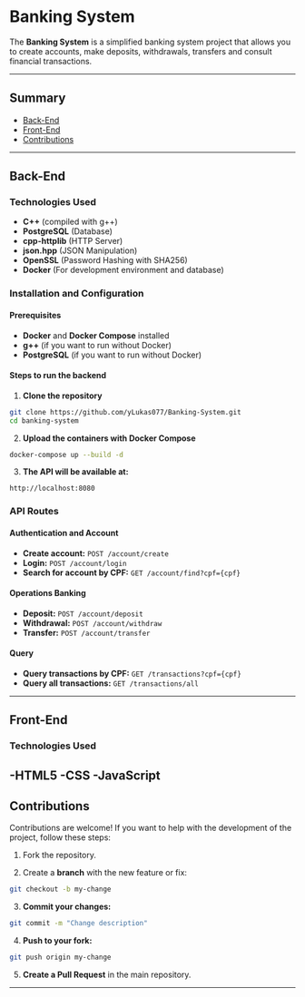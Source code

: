 # **Banking System**

The **Banking System** is a simplified banking system project that allows you to create accounts, make deposits, withdrawals, transfers and consult financial transactions.

---

## **Summary**
- [Back-End](#back-end)
- [Front-End](#front-end)
- [Contributions](#contributions)

---

## **Back-End**

### **Technologies Used**
- **C++** (compiled with g++)
- **PostgreSQL** (Database)
- **cpp-httplib** (HTTP Server)
- **json.hpp** (JSON Manipulation)
- **OpenSSL** (Password Hashing with SHA256)
- **Docker** (For development environment and database)

### **Installation and Configuration**

#### **Prerequisites**
- **Docker** and **Docker Compose** installed
- **g++** (if you want to run without Docker)
- **PostgreSQL** (if you want to run without Docker)

#### **Steps to run the backend**
1. **Clone the repository**
```sh
git clone https://github.com/yLukas077/Banking-System.git
cd banking-system
```

2. **Upload the containers with Docker Compose**
```sh
docker-compose up --build -d
```

3. **The API will be available at:**
```
http://localhost:8080
```

### **API Routes**

#### **Authentication and Account**
- **Create account:** `POST /account/create`
- **Login:** `POST /account/login`
- **Search for account by CPF:** `GET /account/find?cpf={cpf}`

#### **Operations Banking**
- **Deposit:** `POST /account/deposit`
- **Withdrawal:** `POST /account/withdraw`
- **Transfer:** `POST /account/transfer`

#### **Query**
- **Query transactions by CPF:** `GET /transactions?cpf={cpf}`
- **Query all transactions:** `GET /transactions/all`

---

## **Front-End**

### **Technologies Used**
-**HTML5**
-**CSS**
-**JavaScript**
---

## **Contributions**
Contributions are welcome! If you want to help with the development of the project, follow these steps:
1. Fork the repository. 

2. Create a **branch** with the new feature or fix:
```sh
git checkout -b my-change
```
3. **Commit your changes:**
```sh
git commit -m "Change description"
```
4. **Push to your fork:**
```sh
git push origin my-change
```
5. **Create a Pull Request** in the main repository.

---
